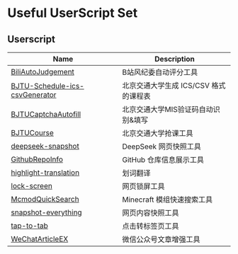 # Useful UserScript Set

## Userscript

| Name | Description |
|------|-------------|
| [BiliAutoJudgement](./src/userscript/BiliAutoJudgement/README.md) | B站风纪委自动评分工具 |
| [BJTU-Schedule-ics-csvGenerator](./src/userscript/BJTU-Schedule-ics-csvGenerator/README.md) | 北京交通大学生成 ICS/CSV 格式的课程表 |
| [BJTUCaptchaAutofill](./src/userscript/BJTUCaptchaAutofill/README.md) | 北京交通大学MIS验证码自动识别&填写 |
| [BJTUCourse](./src/userscript/BJTUCourse/README.md) | 北京交通大学抢课工具 |
| [deepseek-snapshot](./src/userscript/deepseek-snapshot/README.md) | DeepSeek 网页快照工具 |
| [GithubRepoInfo](./src/userscript/GithubRepoInfo/README.md) | GitHub 仓库信息展示工具 |
| [highlight-translation](./src/userscript/highlight-translation/README.md) | 划词翻译 |
| [lock-screen](./src/userscript/lock-screen/README.md) | 网页锁屏工具 |
| [McmodQuickSearch](./src/userscript/McmodQuickSearch/README.md) | Minecraft 模组快速搜索工具 |
| [snapshot-everything](./src/userscript/snapshot-everything/README.md) | 网页内容快照工具 |
| [tap-to-tab](./src/userscript/tap-to-tab/README.md) | 点击转标签页工具 |
| [WeChatArticleEX](./src/userscript/WeChatArticleEX/README.md) | 微信公众号文章增强工具 |
